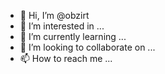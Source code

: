 - 👋 Hi, I’m @obzirt
- 👀 I’m interested in ...
- 🌱 I’m currently learning ...
- 💞️ I’m looking to collaborate on ...
- 📫 How to reach me ...

<!---
obzirt/obzirt is a ✨ special ✨ repository because its `README.md` (this file) appears on your GitHub profile.
You can click the Preview link to take a look at your changes.
--->
